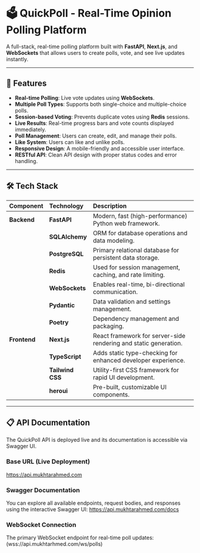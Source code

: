 # 🗳️ QuickPoll - Real-Time Opinion Polling Platform

A full-stack, real-time polling platform built with **FastAPI**, **Next.js**, and **WebSockets** that allows users to create polls, vote, and see live updates instantly.

---

## 🚀 Features

- **Real-time Polling**: Live vote updates using **WebSockets**.
- **Multiple Poll Types**: Supports both single-choice and multiple-choice polls.
- **Session-based Voting**: Prevents duplicate votes using **Redis** sessions.
- **Live Results**: Real-time progress bars and vote counts displayed immediately.
- **Poll Management**: Users can create, edit, and manage their polls.
- **Like System**: Users can like and unlike polls.
- **Responsive Design**: A mobile-friendly and accessible user interface.
- **RESTful API**: Clean API design with proper status codes and error handling.

---

## 🛠️ Tech Stack

| Component    | Technology       | Description                                                      |
| :----------- | :--------------- | :--------------------------------------------------------------- |
| **Backend**  | **FastAPI**      | Modern, fast (high-performance) Python web framework.            |
|              | **SQLAlchemy**   | ORM for database operations and data modeling.                   |
|              | **PostgreSQL**   | Primary relational database for persistent data storage.         |
|              | **Redis**        | Used for session management, caching, and rate limiting.         |
|              | **WebSockets**   | Enables real-time, bi-directional communication.                 |
|              | **Pydantic**     | Data validation and settings management.                         |
|              | **Poetry**       | Dependency management and packaging.                             |
| **Frontend** | **Next.js**      | React framework for server-side rendering and static generation. |
|              | **TypeScript**   | Adds static type-checking for enhanced developer experience.     |
|              | **Tailwind CSS** | Utility-first CSS framework for rapid UI development.            |
|              | **heroui**    | Pre-built, customizable UI components.                           |

---

## 📋 API Documentation

The QuickPoll API is deployed live and its documentation is accessible via Swagger UI.

### Base URL (Live Deployment)

https://api.mukhtarahmed.com

### Swagger Documentation

You can explore all available endpoints, request bodies, and responses using the interactive Swagger UI: https://api.mukhtarahmed.com/docs

### WebSocket Connection

The primary WebSocket endpoint for real-time poll updates: (wss://api.mukhtarhmed.com/ws/polls)

